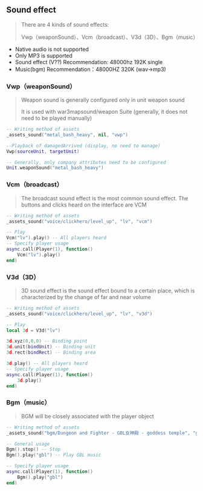 ## Sound effect

> There are 4 kinds of sound effects:
>
> Vwp（weaponSound）、Vcm（broadcast）、V3d（3D）、Bgm（music）

* Native audio is not supported
* Only MP3 is supported
* Sound effect (V??) Recommendation: 48000hz 192K single
* Music(bgm) Recommendation：48000HZ 320K (wav->mp3)

### Vwp（weaponSound）

> Weapon sound is generally configured only in unit weapon sound
>
> It is used with war3mapsound/weapon Suite (generally, it does not need to be played manually)

```lua
-- Writing method of assets
_assets_sound("metal_bash_heavy", nil, "vwp")

--Playback of damagedArrived (display, no need to manage)
Vwp(sourceUnit, targetUnit)

-- Generally, only company attributes need to be configured
Unit.weaponSound("metal_bash_heavy")
```

### Vcm（broadcast）

> The broadcast sound effect is the most common sound effect. The buttons and clicks heard on the interface are VCM

```lua
-- Writing method of assets
_assets_sound("voice/clickhero/level_up", "lv", "vcm")

-- Play
Vcm("lv").play() -- All players heard
-- Specify player usage
async.call(Player(1), function()
    Vcm("lv").play()
end)
```

### V3d（3D）

> 3D sound effect is the sound effect bound to a certain place, which is characterized by the change of far and near volume

```lua
-- Writing method of assets
_assets_sound("voice/clickhero/level_up", "lv", "v3d")

-- Play
local 3d = V3d("lv")

3d.xyz(0,0,0) -- Binding point
3d.unit(bindUnit) -- Binding unit
3d.rect(bindRect) -- Binding area

3d.play() -- All players heard
-- Specify player usage
async.call(Player(1), function()
    3d.play()
end)
```

### Bgm（music）

> BGM will be closely associated with the player object

```lua
-- Writing method of assets
_assets_sound("bgm/Dungeon and Fighter - GBL女神殿 - goddess temple", "gbl", "bgm")

-- General usage
Bgm().stop() -- Stop
Bgm().play("gbl") -- Play GBL music

-- Specify player usage
async.call(Player(1), function()
    Bgm().play("gbl")
end)
```

